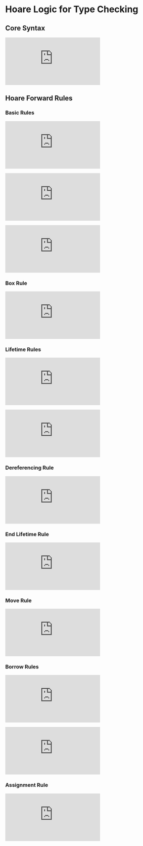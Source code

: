# Hoare Logic for Type Checking

## Core Syntax

![Core Syntax](https://latex.codecogs.com/png.latex?%5Cbegin%7Balign*%7D%0A%20%20%20%20%5Ctext%7BLifetime%2C%20%7D%20%5Ckappa%20%3A%3A%3D%20%26%20%5Ctextbf%7Bstatic%7D%20%5Cmid%20%5Calpha%20%5C%5C%0A%20%20%20%20%5Ctext%7BAccess%20Modifier%2C%20%7D%20%5Cmu%20%3A%3A%3D%20%26%20%5Ctextbf%7Bmut%7D%20%5Cmid%20%5Ctextbf%7Bshr%7D%20%5C%5C%0A%20%20%20%20%5Ctext%7BL-Value%2C%20%7D%20%5Coverset%7B%5Cleftharpoonup%7D%7Bv%7D%20%3A%3A%3D%20%26%20x%20%5Cmid%20*%20%5Coverset%7B%5Cleftharpoonup%7D%7Bv%7D%5C%5C%0A%20%20%20%20%5Ctext%7BValue%2C%20%7D%20v%20%3A%3A%3D%20%26%20z%20%5Cmid%20true%20%5Cmid%20false%20%5Cmid%20%5Cell%20%5C%5C%0A%20%20%20%20%5Ctext%7BType%7D%20%5Cni%20%5Ctau%20%3A%3A%3D%20%26%20%5Ctextbf%7Bbool%7D%20%5Cmid%20%5Ctextbf%7Bint%7D%20%5Cmid%20%5Csquare%20%5C%3B%20%5Ctau%0A%20%20%20%20%20%20%20%20%5Cmid%20%5C%26%5E%7B%5Cmu%7D%20%5Ctau%20%5Cmid%20%5Clangle%20%5Ctau%20%5Crangle%5E%7B%5Ckappa%7D%20%5Cmid%20%28%29%20%5C%5C%0A%20%20%20%20%5Ctext%7BLifetime%20Context%2C%20%7D%20%5CPsi%20%3A%3A%3D%20%26%20%28%5Cmathcal%7BL%7D%2C%20%5Cpreceq%29%20%5C%5C%0A%20%20%20%20%5Ctext%7BExpression%7D%20%5Cni%20e%20%3A%3A%3D%20%26%5C%3A%20v%20%5Cmid%20%5Ctext%7Blet%20mut%20%7D%20x%20%3D%20e%0A%20%20%20%20%20%20%20%20%5Cmid%20%5Ctext%7Bmove%20%7D%20%5Coverset%7B%5Cleftharpoonup%7D%7Bv%7D%20%5Cmid%20%5Ctext%7Bcopy%20%7D%20%5Coverset%7B%5Cleftharpoonup%7D%7Bv%7D%20%20%5C%5C%0A%20%20%20%20%20%20%20%20%26%20%5Cmid%20%5Coverset%7B%5Cleftharpoonup%7D%7Bv%7D%20%3D%20e%20%5Cmid%20%5Ctext%7Bbox%20%7D%20e%20%5Cmid%20%5C%26%20%5Coverset%7B%5Cleftharpoonup%7D%7Bv%7D%20%5Cmid%20%5C%26%20%5Ctext%7Bmut%20%7D%20%5Coverset%7B%5Cleftharpoonup%7D%7Bv%7D%20%5C%5C%0A%20%20%20%20%20%20%20%20%26%20%5Cmid%20%5Ctext%7BendLifetime%20%7D%20x%20%5C%5C%0A%20%20%20%20%20%20%20%20%26%20%5Cmid%20e_1%20%2B%20e_2%20%5Cmid%20e_1%20-%20e_2%0A%20%20%20%20%20%20%20%20%5Cmid%20e_1%20%5Cleq%20e_2%20%5Cmid%20e_1%20%3D%3D%20e_2%20%20%5C%5C%0A%20%20%20%20%20%20%20%20%26%5Cmid%20%5C%7B%20e_1%3B%20e_2%3B%20...%3B%20e_n%20%5C%7D%0A%5Cend%7Balign*%7D)

## Hoare Forward Rules

### Basic Rules

![Int Rule](https://latex.codecogs.com/png.latex?%5Cfrac%7B%7D%7B%5C%7B%20%5CPsi%2C%20%5CDelta%20%5C%7D%20%5C%3B%20z%20%5C%3B%20%5C%7B%20%5Ctextbf%7Bens%7D%5Br%5D%7B%20%5CPsi%2C%20%5CDelta%20%5Cland%20r%3A%5Cmathbf%7Bint%7D%7D%5C%7D%7D%20%5Cquad%20%5Ctext%7B%28int%29%7D)

![True Rule](https://latex.codecogs.com/png.latex?%5Cfrac%7B%7D%7B%5C%7B%20%5CPsi%2C%20%5CDelta%20%5C%7D%20%5C%3B%20true%20%5C%3B%20%5C%7B%20%5Ctextbf%7Bens%7D%5Br%5D%7B%20%5CPsi%2C%20%5CDelta%20%5Cland%20r%3A%5Cmathbf%7Bbool%7D%7D%5C%7D%7D%20%5Cquad%20%5Ctext%7B%28true%29%7D)

![False Rule](https://latex.codecogs.com/png.latex?%5Cfrac%7B%7D%7B%5C%7B%20%5CPsi%2C%20%5CDelta%20%5C%7D%20%5C%3B%20false%20%5C%3B%20%5C%7B%20%5Ctextbf%7Bens%7D%5Br%5D%7B%20%5CPsi%2C%20%5CDelta%20%5Cland%20r%3A%5Cmathbf%7Bbool%7D%7D%5C%7D%7D%20%5Cquad%20%5Ctext%7B%28false%29%7D)

### Box Rule

![Box Rule](https://latex.codecogs.com/png.latex?%5Cfrac%7B%5C%7B%20%5CPsi%2C%20%5CDelta%20%5C%7D%20%5C%3B%20e%20%5C%3B%20%5C%7B%20%5Ctextbf%7Bens%7D%5Br_1%5D%7B%20%5CPsi%2C%20%5CDelta%20%5Cland%20r_1%3A%5Ctau%7D%5C%7D%7D%7B%5C%7B%20%5CPsi%2C%20%5CDelta%20%5C%7D%20%5C%3B%20%5Ctext%7Bbox%20%7D%20e%20%5C%3B%20%5C%7B%20%5Ctextbf%7Bens%7D%5Br_2%5D%7B%20%5CPsi%2C%20%5CDelta%20%5Cland%20r_2%3A%5Csquare%20%5C%3B%20%5Ctau%20%7D%5C%7D%7D%20%5Cquad%20%5Ctext%7B%28box%29%7D)

### Lifetime Rules

![Let Create Lifetime](https://latex.codecogs.com/png.latex?%5Cfrac%7B%5Ctextit%7Bfresh%20%7D%20%5Ctexttt%7B%27a%7D%20%5Cquad%20%5C%7B%20%5CPsi%2C%20%5CDelta%20%5C%7D%20%5C%3B%20e%20%5C%3B%20%5C%7B%20%5Ctextbf%7Bens%7D%5Br_1%5D%7B%20%5CPsi%2C%20%5CDelta%20%5Cland%20r_1%20%3A%20%5Ctau%20%7D%5C%7D%20%5Cquad%20%5Cneg%20%5Ctext%7BRefType%7D%20%28%5Ctau%29%20%5Cquad%20%5CPsi_1%20%5Cequiv%20%28%5Cmathcal%7BL%7D%20%5Ccup%20%5C%7B%20%5Ctexttt%7B%27a%7D%20%5C%7D%2C%20%5Cpreceq%29%7D%7B%5C%7B%20%28%5Cmathcal%7BL%7D%2C%20%5Cpreceq%29%2C%20%5CDelta%20%5C%7D%20%5C%3B%20%5Ctext%7Blet%20mut%20%7D%20x%20%3D%20e%20%5C%3B%20%5C%7B%20%5Ctextbf%7Bens%7D%5Br_2%5D%7B%20%5CPsi_1%2C%20%5CDelta%20%5Cland%20x%3A%20%5Clangle%20%5Ctau%20%5Crangle%5E%7B%5Ctexttt%7B%27a%7D%7D%20%5Cland%20r_2%20%3A%20%28%29%20%7D%5C%7D%7D%20%5Cquad%20%5Ctext%7B%28let-create-lifetime%29%7D)

![Let Propagate Lifetime](https://latex.codecogs.com/png.latex?%5Cfrac%7B%5C%7B%20%5CPsi%2C%20%5CDelta%20%5C%7D%20%5C%3B%20e%20%5C%3B%20%5C%7B%20%5Ctextbf%7Bens%7D%5Br_1%5D%7B%20%5CPsi_1%2C%20%5CDelta_1%20%7D%5C%7D%7D%7B%5C%7B%5CPsi%2C%20%5CDelta%20%5C%7D%20%5C%3B%20%5Ctext%7Blet%20mut%20%7D%20x%20%3D%20e%20%5C%3B%20%5C%7B%20%5Ctextbf%7Bens%7D%5Br_2%5D%7B%20%5CPsi_1%2C%20%5Br_1%20%3A%3D%20x%5D%5CDelta_1%20%5Cland%20r_2%20%3A%20%28%29%20%7D%5C%7D%7D%20%5Cquad%20%5Ctext%7B%28let-propagate-lifetime%29%7D)

### Dereferencing Rule

![Dereference](https://latex.codecogs.com/png.latex?%5Cfrac%7B%5CDelta%20%5Cvdash%20%5Coverset%7B%5Cleftharpoonup%7D%7Bv%7D%20%3A%20%5Clangle%20%5Csquare%20%5C%3B%20%5Ctau%20%5Crangle%5E%7B%5Ctexttt%7B%27a%7D%7D%20%5Clor%20%5Coverset%7B%5Cleftharpoonup%7D%7Bv%7D%20%3A%20%5Clangle%20%5C%26%5E%7B%5Cmu%7D%20%5Ctau%20%5Crangle%5E%7B%5Ctexttt%7B%27a%7D%7D%7D%7B%5CDelta%20%5Cvdash%20*%20%5Coverset%7B%5Cleftharpoonup%7D%7Bv%7D%20%3A%20%5Clangle%20%5Ctau%20%5Crangle%5E%7B%5Ctexttt%7B%27a%7D%7D%7D%20%5Cquad%20%5Ctext%7B%28de-reference%29%7D)

### End Lifetime Rule

![End Lifetime](https://latex.codecogs.com/png.latex?%5Cfrac%7B%5CDelta%20%5Cvdash%20x%3A%20%5Clangle%20%5Ctau%20%5Crangle%5E%7B%5Ctexttt%7B%27a%7D%7D%20%5Cquad%20%5Ctexttt%7B%27a%7D%20%5Cin%20%5Cmathcal%7BL%7D%20%5Cquad%20%5CPsi_1%20%5Cequiv%20%28%5Cmathcal%7BL%7D%20%5Csetminus%20%5C%7B%20%5Ctexttt%7B%27a%7D%20%5C%7D%2C%20%5Cpreceq%29%7D%7B%5C%7B%20%28%5Cmathcal%7BL%7D%2C%20%5Cpreceq%29%2C%20%5CDelta%20%5C%7D%20%5C%3B%20%5Ctext%7BendLifetime%20%7D%20%7Bx%7D%5C%3B%20%5C%7B%20%5Ctextbf%7Bens%7D%5Br%5D%7B%20%5CPsi_1%2C%20%5CDelta%20%5Cland%20r%3A%28%29%7D%20%5C%7D%7D%20%5Cquad%20%5Ctext%7B%28endlifetime%29%7D)

### Move Rule

![Move](https://latex.codecogs.com/png.latex?%5Cfrac%7B%5Ctextit%7Bfresh%20%7D%20%5Ctexttt%7B%27b%7D%20%5Cquad%20%5Cneg%20%5Ctext%7BreadProhibited%7D%28%5CPsi%2C%20%5CDelta%2C%20x%2C%20%5Ctexttt%7B%27a%7D%29%20%5Cquad%20%5CPsi_1%20%5Cequiv%20%28%28%5Cmathcal%7BL%7D%20%5Csetminus%20%5C%7B%20%5Ctexttt%7B%27a%7D%20%5C%7D%29%20%5Ccup%20%5C%7B%20%5Ctexttt%7B%27b%7D%20%5C%7D%2C%20%5Cpreceq%29%7D%7B%5C%7B%20%28%5Cmathcal%7BL%7D%2C%20%5Cpreceq%29%2C%20%5CDelta%20%5C%7D%20%5C%3B%20%5Ctext%7Bmove%20%7D%20x%20%5C%3B%20%5C%7B%20%5Ctextbf%7Bens%7D%5Br%5D%7B%20%5CPsi_1%2C%20%5CDelta%20%5Cland%20r%3A%20%5Clangle%20%5Ctau%20%5Crangle%5E%7B%5Ctexttt%7B%27b%7D%7D%20%7D%5C%7D%7D%20%5Cquad%20%5Ctext%7B%28move%29%7D)

### Borrow Rules

![Immutable Borrow](https://latex.codecogs.com/png.latex?%5Cfrac%7B%5Ctextit%7Bfresh%20%7D%20%5Ctexttt%7B%27b%7D%20%5Cquad%20%5CDelta%20%5Cvdash%20%5Coverset%7B%5Cleftharpoonup%7D%7Bv%7D%3A%20%5Clangle%20%5Ctau%20%5Crangle%5E%7B%5Ctexttt%7B%27a%7D%7D%20%5Cquad%20%5Cneg%20%5Ctext%7BreadProhibited%7D%28%5CPsi%2C%20%5CDelta%2C%20%5Coverset%7B%5Cleftharpoonup%7D%7Bv%7D%2C%20%5Ctexttt%7B%27a%7D%29%20%5Cquad%20%5CPsi_1%20%5Cequiv%20%28%5Cmathcal%7BL%7D%20%5Ccup%20%5C%7B%20%5Ctexttt%7B%27b%7D%20%5C%7D%2C%20%5Cpreceq%20%5Ccup%20%5C%7B%20%28%5Ctexttt%7B%27a%2C%20%27b%7D%29%20%5C%7D%29%7D%7B%5C%7B%20%28%5Cmathcal%7BL%7D%2C%20%5Cpreceq%29%2C%20%5CDelta%20%5C%7D%20%5C%3B%20%5C%26%20%5Coverset%7B%5Cleftharpoonup%7D%7Bv%7D%20%5C%3B%20%5C%7B%20%5Ctextbf%7Bens%7D%5Br%5D%7B%20%5CPsi_1%2C%20%5CDelta%20%5Cland%20r%3A%20%5Clangle%20%5C%26%5E%7B%5Ctextbf%7Bshr%7D%7D%20%5Ctau%20%5Crangle%5E%7B%5Ctexttt%7B%27b%7D%7D%7D%20%5C%7D%7D%20%5Cquad%20%5Ctext%7B%28shr-borrow%29%7D)

![Mutable Borrow](https://latex.codecogs.com/png.latex?%5Cfrac%7B%5Ctextit%7Bfresh%20%7D%20%5Ctexttt%7B%27b%7D%20%5Cquad%20%5CDelta%20%5Cvdash%20%5Coverset%7B%5Cleftharpoonup%7D%7Bv%7D%3A%20%5Clangle%20%5Ctau%20%5Crangle%5E%7B%5Ctexttt%7B%27a%7D%7D%20%5Cquad%20%5Cneg%20%5Ctext%7BwriteProhibited%7D%28%5CPsi%2C%20%5CDelta%2C%20%5Coverset%7B%5Cleftharpoonup%7D%7Bv%7D%2C%20%5Ctexttt%7B%27a%7D%29%20%5Cquad%20%5CPsi_1%20%5Cequiv%20%28%5Cmathcal%7BL%7D%20%5Ccup%20%5C%7B%20%5Ctexttt%7B%27b%7D%20%5C%7D%2C%20%5Cpreceq%20%5Ccup%20%5C%7B%20%28%5Ctexttt%7B%27a%2C%20%27b%7D%29%20%5C%7D%29%7D%7B%5C%7B%20%28%5Cmathcal%7BL%7D%2C%20%5Cpreceq%29%2C%20%5CDelta%20%5C%7D%20%5C%3B%20%5C%26%5Ctext%7Bmut%20%7D%20%5Coverset%7B%5Cleftharpoonup%7D%7Bv%7D%20%5C%3B%20%5C%7B%20%5Ctextbf%7Bens%7D%5Br%5D%7B%20%5CPsi_1%2C%20%5CDelta%20%5Cland%20r%3A%20%5Clangle%20%5C%26%5E%7B%5Ctextbf%7Bmut%7D%7D%20%5Ctau%20%5Crangle%5E%7B%5Ctexttt%7B%27b%7D%7D%7D%20%5C%7D%7D%20%5Cquad%20%5Ctext%7B%28mutable-borrow%29%7D)

### Assignment Rule

![Assignment](https://latex.codecogs.com/png.latex?%5Cfrac%7B%5CDelta%20%5Cvdash%20%5Coverset%7B%5Cleftharpoonup%7D%7Bv%7D%3A%20%5Clangle%20%5Ctau%20%5Crangle%5E%7Ba%7D%20%5Cquad%20%5C%7B%20%5CPsi%2C%20%5CDelta%20%5C%7D%20%5C%3B%20e%20%5C%3B%20%5C%7B%20%5Ctextbf%7Bens%7D%5Br_1%5D%7B%20%5CPsi%2C%20%5CDelta%20%5Cland%20r_1%3A%5Ctau%7D%5C%7D%20%5Cquad%20%5Cneg%20%5Ctext%7BwriteProhibited%7D%28%5CPsi%2C%20%5CDelta%2C%20%5Coverset%7B%5Cleftharpoonup%7D%7Bv%7D%2C%20a%29%7D%7B%5C%7B%20%28%5Cmathcal%7BL%7D%2C%20%5Cpreceq%29%2C%20%5CDelta%20%5C%7D%20%5C%3B%20%5Coverset%7B%5Cleftharpoonup%7D%7Bv%7D%20%3D%20e%20%5C%3B%20%5C%7B%20%5Ctextbf%7Bens%7D%5Br_2%5D%7B%20%5CPsi%2C%20%5CDelta%20%5Cland%20r_2%3A%28%29%20%7D%5C%7D%7D%20%5Cquad%20%5Ctext%7B%28assignment%29%7D)
